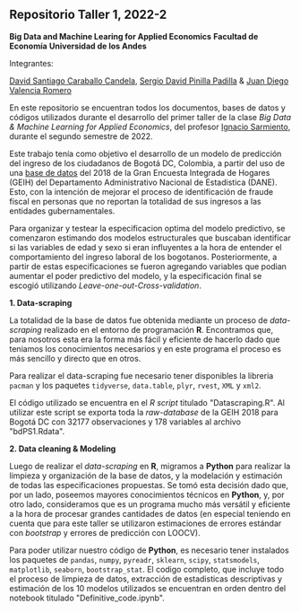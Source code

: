 ## Repositorio Taller 1, 2022-2

**Big Data and Machine Learing for Applied Economics**
**Facultad de Economía**
**Universidad de los Andes**

Integrantes:

[David Santiago Caraballo Candela](https://github.com/scaraballoc), [Sergio David Pinilla Padilla](https://github.com/sdpinilla18) & [Juan Diego Valencia Romero](https://github.com/judval)

En este repositorio se encuentran todos los documentos, bases de datos y códigos utilizados durante el desarrollo del primer taller de la clase *Big Data & Machine Learning for Applied Economics*, del profesor [Ignacio Sarmiento](https://ignaciomsarmiento.github.io/), durante el segundo semestre de 2022.

Este trabajo tenía como objetivo el desarrollo de un modelo de predicción del ingreso de los ciudadanos de Bogotá DC, Colombia, a partir del uso de una [base de datos](https://ignaciomsarmiento.github.io/GEIH2018_sample/) del 2018 de la Gran Encuesta Integrada de Hogares (GEIH) del Departamento Administrativo Nacional de Estadistica (DANE). Esto, con la intención de mejorar el proceso de identificación de fraude fiscal en personas que no reportan la totalidad de sus ingresos a las entidades gubernamentales.

Para organizar y testear la especificacion optima del modelo predictivo, se comenzaron estimando dos modelos estructurales que buscaban identificar si las variables de edad y sexo si eran influyentes a la hora de entender el comportamiento del ingreso laboral de los bogotanos. Posteriormente, a partir de estas especificaciones se fueron agregando variables que podian aumentar el poder predictivo del modelo, y la especificación final se escogió utilizando *Leave-one-out-Cross-validation*.

**1. Data-scraping**

La totalidad de la base de datos fue obtenida mediante un proceso de *data-scraping* realizado en el entorno de programación **R**. Encontramos que, para nosotros esta era la forma más fácil y eficiente de hacerlo dado que teniamos los conocimientos necesarios y en este programa el proceso es más sencillo y directo que en otros.

Para realizar el data-scraping fue necesario tener disponibles la libreria `pacman` y los paquetes `tidyverse`, `data.table`, `plyr`, `rvest`, `XML` y `xml2`.

El código utilizado se encuentra en el *R script* titulado "Datascraping.R". Al utilizar este script se exporta toda la *raw-database* de la GEIH 2018 para Bogotá DC con 32177 observaciones y 178 variables al archivo "bdPS1.Rdata".

**2. Data cleaning & Modeling**

Luego de realizar el *data-scraping* en **R**, migramos a **Python** para realizar la limpieza y organización de la base de datos, y la modelación y estimación de todas las especificaciones propuestas. Se tomó esta decisión dado que, por un lado, poseemos mayores conocimientos técnicos en **Python**, y, por otro lado, consideramos que es un programa mucho más versátil y eficiente a la hora de procesar grandes cantidades de datos (en especial teniendo en cuenta que para este taller se utilizaron estimaciones de errores estándar con *bootstrap* y errores de predicción con LOOCV).

Para poder utilizar nuestro código de **Python**, es necesario tener instalados los paquetes de `pandas`, `numpy`, `pyreadr`, `sklearn`, `scipy`, `statsmodels`, `matplotlib`, `seaborn`, `bootstrap_stat`. El codigo completo, que incluye todo el proceso de limpieza de datos, extracción de estadisticas descriptivas y estimación de los 10 modelos utilizados se encuentran en orden dentro del notebook titulado "Definitive_code.ipynb".
